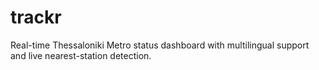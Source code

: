 # trackr
Real-time Thessaloniki Metro status dashboard with multilingual support and live nearest-station detection.
